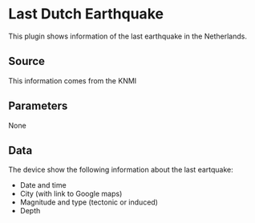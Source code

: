 # Last Dutch Earthquake
This plugin shows information of the last earthquake in the Netherlands.

## Source
This information comes from the KNMI

## Parameters
None

## Data
The device show the following information about the last eartquake:

- Date and time
- City (with link to Google maps)
- Magnitude and type (tectonic or induced)
- Depth
